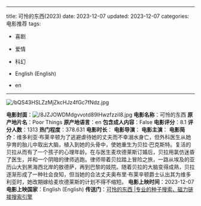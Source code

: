 
---
title: 可怜的东西(2023)
date: 2023-12-07
updated: 2023-12-07
categories: 电影推荐
tags:

- 喜剧
- 爱情
- 科幻

- English (English)
- en
---

<img src="https://image.tmdb.org/t/p/original/bQS43HSLZzMjZkcHJz4fGc7fNdz.jpg" alt="/bQS43HSLZzMjZkcHJz4fGc7fNdz.jpg" title="/bQS43HSLZzMjZkcHJz4fGc7fNdz.jpg">

**电影封面**：<img src="https://image.tmdb.org/t/p/w200/8JZJOWDMdgvvotd89lHwzfzziI8.jpg" alt="/8JZJOWDMdgvvotd89lHwzfzziI8.jpg" title="/8JZJOWDMdgvvotd89lHwzfzziI8.jpg">
**电影名称**：可怜的东西
**原产地片名**：Poor Things
**原产地语言**：en
**包含成人内容**：False
**电影评分**：8.1
**评分人数**：1313
**热门程度**：378.631
**电影时长**：
**电影导演**：
**电影主演**：
**电影简介**：维多利亚·布莱辛顿为了逃避虐待她的丈夫而不幸溺水身亡，但外科医生从她孕育的胎儿中取出大脑，植入到她的头骨中，使她重生为贝拉·巴克斯特。复活的贝拉从而有了一个孩子的心理年龄。在与医生麦坎德莱斯订婚后，贝拉用氯仿迷昏了医生，并和一个阴暗的律师逃跑。律师带着贝拉踏上冒险之旅，一路从埃及的亚历山大到黑海西北岸的敖德萨，再到巴黎的妓院。随着贝拉的大脑变得成熟，贝拉逐渐形成了一种社会良知，但当她的合法丈夫奥布里·布莱辛顿爵士认出其为维多利亚时，她改期嫁给麦坎德莱斯的计划不得不缩短。
**电影上映时间**：2023-12-07
**电影上映国家**：English (English)
**传送门**：[可怜的东西 |专业的种子搜索、磁力链接搜索引擎](https://movie.amd794.com:2083/?search=Poor%20Things&ordering=&mode=match_phrase&page_size=10&page=1)

